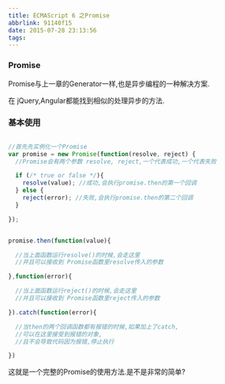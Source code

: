 ```yaml
---
title: ECMAScript 6 之Promise
abbrlink: 91140f15
date: 2015-07-28 23:13:56
tags:
---
```

### Promise

Promise与上一章的Generator一样,也是异步编程的一种解决方案.

在 jQuery,Angular都能找到相似的处理异步的方法.


### 基本使用
``` javascript

//首先先实例化一个Promise
var promise = new Promise(function(resolve, reject) {
  //Promise会有两个参数 resolve, reject,一个代表成功,一个代表失败

  if (/* true or false */){
    resolve(value); //成功,会执行promise.then的第一个回调
  } else {
    reject(error); //失败,会执行promise.then的第二个回调
  }

});


promise.then(function(value){

  //当上面函数运行resolve()的时候,会走这里
  //并且可以接收到 Promise函数里resolve传入的参数

},function(error){

  //当上面函数运行reject()的时候,会走这里
  //并且可以接收到 Promise函数里reject传入的参数

}).catch(function(error){

  //当then的两个回调函数都有报错的时候,如果加上了catch,
  //可以在这里接受到报错的对象,
  //且不会导致代码因为报错,停止执行

})

```

这就是一个完整的Promise的使用方法.是不是非常的简单?
